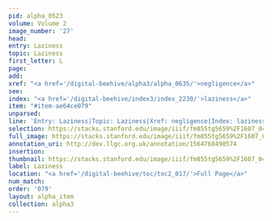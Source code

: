 ```yaml
---
pid: alpha_0523
volume: Volume 2
image_number: '27'
head: 
entry: Laziness
topic: Laziness
first_letter: L
page: 
add: 
xref: "<a href='/digital-beehive/alpha3/alpha_0635/'>negligence</a>"
see: 
index: "<a href='/digital-beehive/index3/index_2230/'>laziness</a>"
item: "#item-ae64ce079"
unparsed: 
line: 'Entry: Laziness|Topic: Laziness|Xref: negligence|Index: laziness|#item-ae64ce079'
selection: https://stacks.stanford.edu/image/iiif/fm855tg5659%2F1607_0494/326,1061,3034,435/full/0/default.jpg
full_image: https://stacks.stanford.edu/image/iiif/fm855tg5659%2F1607_0494/full/full/0/default.jpg
annotation_uri: http://dev.llgc.org.uk/annotation/1564768490574
insertion: 
thumbnail: https://stacks.stanford.edu/image/iiif/fm855tg5659%2F1607_0494/326,1061,600,180/250,/0/default.jpg
label: Laziness
location: "<a href='/digital-beehive/toc/toc2_017/'>Full Page</a>"
num_match: 
order: '079'
layout: alpha_item
collection: alpha3
---
```

